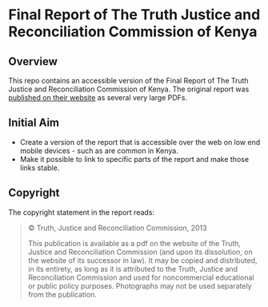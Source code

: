 # Final Report of The Truth Justice and Reconciliation Commission of Kenya


## Overview

This repo contains an accessible version of the Final Report of The Truth
Justice and Reconciliation Commission of Kenya. The original report was
[published on their
website](http://www.tjrckenya.org/index.php?option=com_content&view=article&id=573&Itemid=238)
as several very large PDFs.


## Initial Aim

- Create a version of the report that is accessible over the web on low end mobile devices - such as are common in Kenya.
- Make it possible to link to specific parts of the report and make those links stable.


## Copyright

The copyright statement in the report reads:

> © Truth, Justice and Reconciliation Commission, 2013
>
> This publication is available as a pdf on the website of the Truth,
> Justice and Reconciliation Commission (and upon its dissolution,
> on the website of its successor in law). It may be copied and
> distributed, in its entirety, as long as it is attributed to
> the Truth, Justice and Reconciliation Commission and used for
> noncommercial educational or public policy purposes. Photographs may
> not be used separately from the publication.


